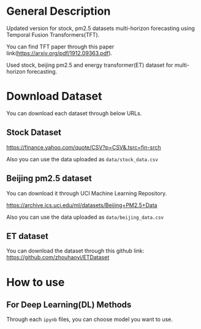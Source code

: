 # General Description

Updated version for stock, pm2.5 datasets multi-horizon forecasting using Temporal Fusion Transformers(TFT).

You can find TFT paper through this paper link(https://arxiv.org/pdf/1912.09363.pdf).

Used stock, beijing pm2.5 and energy transformer(ET) dataset for multi-horizon forecasting.

# Download Dataset

You can download each dataset through below URLs.

## Stock Dataset
https://finance.yahoo.com/quote/CSV?p=CSV&.tsrc=fin-srch

Also you can use the data uploaded as `data/stock_data.csv`

## Beijing pm2.5 dataset
You can download it through UCI Machine Learning Repository.

https://archive.ics.uci.edu/ml/datasets/Beijing+PM2.5+Data

Also you can use the data uploaded as `data/beijing_data.csv`

## ET dataset

You can download the dataset through this github link: https://github.com/zhouhaoyi/ETDataset

# How to use
## For Deep Learning(DL) Methods
Through each `ipynb` files, you can choose model you want to use. 
